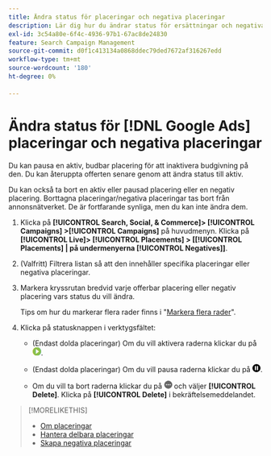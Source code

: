 ```yaml
---
title: Ändra status för placeringar och negativa placeringar
description: Lär dig hur du ändrar status för ersättningar och negativa ersättningar för  [!DNL Google Ads].
exl-id: 3c54a80e-6f4c-4936-97b1-67ac8de24830
feature: Search Campaign Management
source-git-commit: d0f1c413134a0868ddec79ded7672af316267edd
workflow-type: tm+mt
source-wordcount: '180'
ht-degree: 0%

---
```


# Ändra status för [!DNL Google Ads] placeringar och negativa placeringar

Du kan pausa en aktiv, budbar placering för att inaktivera budgivning på den. Du kan återuppta offerten senare genom att ändra status till aktiv.

Du kan också ta bort en aktiv eller pausad placering eller en negativ placering. Borttagna placeringar/negativa placeringar tas bort från annonsnätverket. De är fortfarande synliga, men du kan inte ändra dem.

1. Klicka på **[!UICONTROL Search, Social, & Commerce]> [!UICONTROL Campaigns] >[!UICONTROL Campaigns]** på huvudmenyn. Klicka på **[!UICONTROL Live]> [!UICONTROL Placements] > \[[!UICONTROL Placements] \| på undermenyerna [!UICONTROL Negatives]\]**.

1. (Valfritt) Filtrera listan så att den innehåller specifika placeringar eller negativa placeringar.

1. Markera kryssrutan bredvid varje offerbar placering eller negativ placering vars status du vill ändra.

   Tips om hur du markerar flera rader finns i &quot;[Markera flera rader](/help/search-social-commerce/common-tasks/navigation-editing-selection/multiple-rows-select.md)&quot;.

1. Klicka på statusknappen i verktygsfältet:

   * (Endast dolda placeringar) Om du vill aktivera raderna klickar du på ![Aktivera](/help/search-social-commerce/assets/activate.png "Aktivera").

   * (Endast dolda placeringar) Om du vill pausa raderna klickar du på ![Paus](/help/search-social-commerce/assets/pause.png "Paus").

   * Om du vill ta bort raderna klickar du på ![Mer](/help/search-social-commerce/assets/more.png "Mer") och väljer **[!UICONTROL Delete]**. Klicka på **[!UICONTROL Delete]** i bekräftelsemeddelandet.

>[!MORELIKETHIS]
>
>* [Om placeringar](placement-about.md)
>* [Hantera delbara placeringar](placement-manage.md)
>* [Skapa negativa placeringar](placement-negative-create.md)
